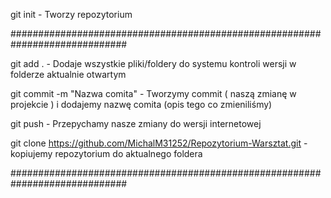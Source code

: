 git init - Tworzy repozytorium

#############################################################################

git add . - Dodaje wszystkie pliki/foldery do systemu kontroli wersji w folderze aktualnie otwartym

git commit -m "Nazwa comita" - Tworzymy commit ( naszą zmianę w projekcie ) i dodajemy nazwę comita (opis tego co zmieniliśmy)

git push - Przepychamy nasze zmiany do wersji internetowej

git clone https://github.com/MichalM31252/Repozytorium-Warsztat.git - kopiujemy repozytorium do aktualnego foldera

#############################################################################

